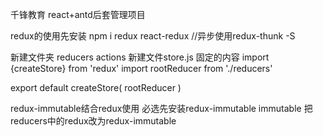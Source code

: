 千锋教育
react+antd后套管理项目

redux的使用先安装
npm i redux react-redux //异步使用redux-thunk -S

新建文件夹
reducers actions
新建文件store.js
固定的内容
import {createStore} from 'redux'
import rootReducer from './reducers'

export default createStore(
    rootReducer
)

redux-immutable结合redux使用
必选先安装redux-immutable immutable
把reducers中的redux改为redux-immutable